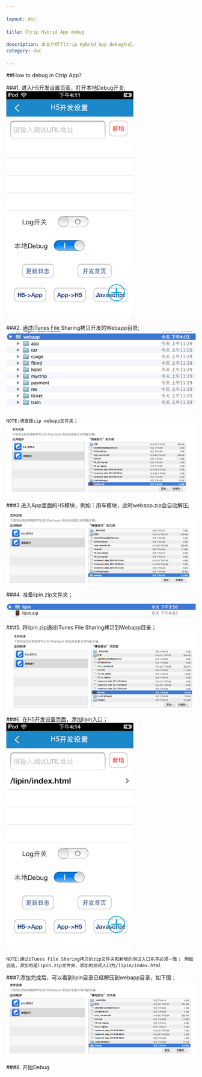 ```yaml
---

layout: doc

title: Ctrip Hybrid App debug

description: 本文介绍了Ctrip Hybrid App debug方式。
category: doc

---
```


##How to debug in Ctrip App?


###1. 进入H5开发设置页面，打开本地Debug开关;
![a](/images/hybrid_debug/open_debug.png)

###2. 通过iTunes File Sharing拷贝开发的Webapp目录;
![b](/images/hybrid_debug/webapp.png)

`NOTE:请直接zip webapp文件夹；`
![c](/images/hybrid_debug/webapp_a.png)

###3.进入App里面的H5模块，例如：用车模块，此时webapp.zip会自动解压;

![d](/images/hybrid_debug/webapp_b.png)

###4. 准备lipin.zip文件夹；

![e](/images/hybrid_debug/lipin.png)

###5. 将lipin.zip通过iTunes File Sharing拷贝到Webapp目录；
![f](/images/hybrid_debug/lipin_a.png)

###6. 在H5开发设置页面，添加lipin入口；
![g](/images/hybrid_debug/lipin_b.png)

`NOTE:通过iTunes File Sharing拷贝的zip文件夹和新增的测试入口名字必须一致；
例如此处，添加的是lipin.zip文件夹，添加的测试入口为/lipin/index.html`

###7.添加完成后，可以看到lipin目录已经解压到webapp目录，如下图；
![h](/images/hybrid_debug/done.png)

###8. 开始Debug